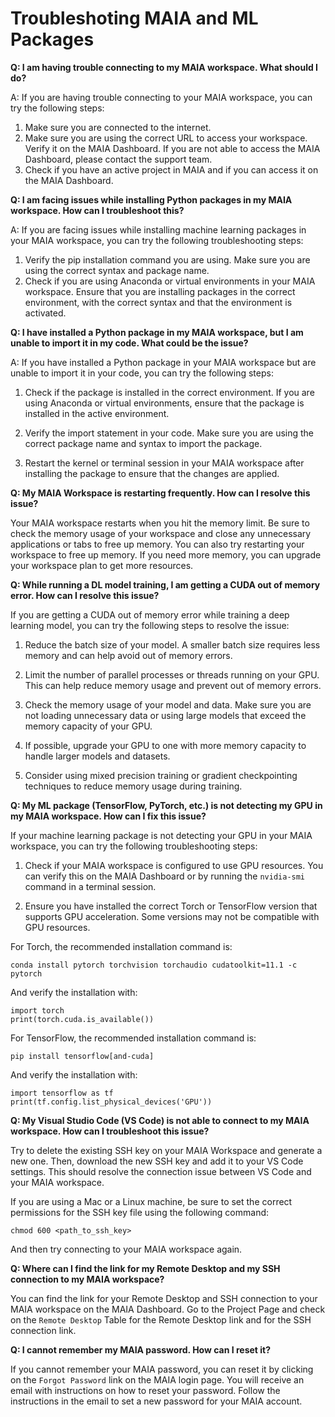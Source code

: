 # Troubleshoting MAIA and ML Packages

**Q: I am having trouble connecting to my MAIA workspace. What should I do?**

A: If you are having trouble connecting to your MAIA workspace, you can try the following steps:

1. Make sure you are connected to the internet.
2. Make sure you are using the correct URL to access your workspace. Verify it on the MAIA Dashboard. If you are not able to access the MAIA Dashboard, please contact the support team.
3. Check if you have an active project in MAIA and if you can access it on the MAIA Dashboard.


**Q: I am facing issues while installing Python packages in my MAIA workspace. How can I troubleshoot this?**

A: If you are facing issues while installing machine learning packages in your MAIA workspace, you can try the following troubleshooting steps:

1. Verify the pip installation command you are using. Make sure you are using the correct syntax and package name.
2. Check if you are using Anaconda or virtual environments in your MAIA workspace. Ensure that you are installing packages in the correct environment, with the correct syntax and that the environment is activated.

**Q: I have installed a Python package in my MAIA workspace, but I am unable to import it in my code. What could be the issue?**

A: If you have installed a Python package in your MAIA workspace but are unable to import it in your code, you can try the following steps:

1. Check if the package is installed in the correct environment. If you are using Anaconda or virtual environments, ensure that the package is installed in the active environment.

2. Verify the import statement in your code. Make sure you are using the correct package name and syntax to import the package.

3. Restart the kernel or terminal session in your MAIA workspace after installing the package to ensure that the changes are applied.

**Q: My MAIA Workspace is restarting frequently. How can I resolve this issue?**

Your MAIA workspace restarts when you hit the memory limit. Be sure to check the memory usage of your workspace and close any unnecessary applications or tabs to free up memory. You can also try restarting your workspace to free up memory. If you need more memory, you can upgrade your workspace plan to get more resources.

**Q: While running a DL model training, I am getting a CUDA out of memory error. How can I resolve this issue?**

If you are getting a CUDA out of memory error while training a deep learning model, you can try the following steps to resolve the issue:

1. Reduce the batch size of your model. A smaller batch size requires less memory and can help avoid out of memory errors.

2. Limit the number of parallel processes or threads running on your GPU. This can help reduce memory usage and prevent out of memory errors.

3. Check the memory usage of your model and data. Make sure you are not loading unnecessary data or using large models that exceed the memory capacity of your GPU.

4. If possible, upgrade your GPU to one with more memory capacity to handle larger models and datasets.

5. Consider using mixed precision training or gradient checkpointing techniques to reduce memory usage during training.

**Q: My ML package (TensorFlow, PyTorch, etc.) is not detecting my GPU in my MAIA workspace. How can I fix this issue?**

If your machine learning package is not detecting your GPU in your MAIA workspace, you can try the following troubleshooting steps:

1. Check if your MAIA workspace is configured to use GPU resources. You can verify this on the MAIA Dashboard or by running the `nvidia-smi` command in a terminal session.

2. Ensure you have installed the correct Torch or TensorFlow version that supports GPU acceleration. Some versions may not be compatible with GPU resources.

For Torch, the recommended installation command is:
```
conda install pytorch torchvision torchaudio cudatoolkit=11.1 -c pytorch
```
And verify the installation with:
```
import torch
print(torch.cuda.is_available())
```

For TensorFlow, the recommended installation command is:
```
pip install tensorflow[and-cuda]
```
And verify the installation with:
```
import tensorflow as tf
print(tf.config.list_physical_devices('GPU'))
```

**Q: My Visual Studio Code (VS Code) is not able to connect to my MAIA workspace. How can I troubleshoot this issue?**

Try to delete the existing SSH key on your MAIA Workspace and generate a new one. Then, download the new SSH key and add it to your VS Code settings. This should resolve the connection issue between VS Code and your MAIA workspace.

If you are using a Mac or a Linux machine, be sure to set the correct permissions for the SSH key file using the following command:
```
chmod 600 <path_to_ssh_key>
```
And then try connecting to your MAIA workspace again.

**Q: Where can I find the link for my Remote Desktop and my SSH connection to my MAIA workspace?**

You can find the link for your Remote Desktop and SSH connection to your MAIA workspace on the MAIA Dashboard. Go to the Project Page and check on the `Remote Desktop` Table for the Remote Desktop link and for the SSH connection link.

**Q: I cannot remember my MAIA password. How can I reset it?**

If you cannot remember your MAIA password, you can reset it by clicking on the `Forgot Password` link on the MAIA login page. You will receive an email with instructions on how to reset your password. Follow the instructions in the email to set a new password for your MAIA account.
